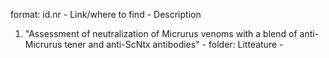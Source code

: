 format:
id.nr - Link/where to find - Description

1. "Assessment of neutralization of Micrurus venoms with a blend of anti-Micrurus tener and anti-ScNtx antibodies" - folder: Litteature -  
